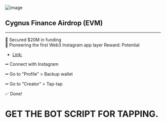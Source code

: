 ![image](https://github.com/user-attachments/assets/1ca72e25-da24-4cf6-b206-57b71500b174)


## Cygnus Finance Airdrop (EVM)

---

📌 Secured $20M in funding  
📌 Pioneering the first Web3 Instagram app layer
Reward: Potential

* [Link:](https://i.cygnus.finance/)

➖ Connect with Instagram 

➖ Go to "Profile" > Backup wallet

➖ Go to "Creator" > Tap-tap

✅ Done!

# GET THE BOT SCRIPT FOR TAPPING.  


